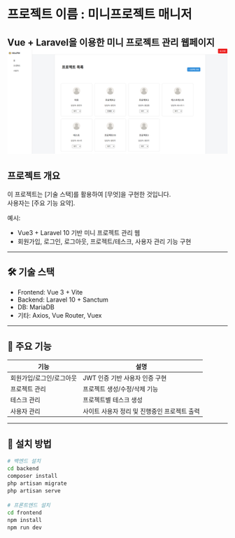 # 프로젝트 이름 : 미니프로젝트 매니저

Vue + Laravel을 이용한 미니 프로젝트 관리 웹페이지
![alt text](image.png)
---

## 프로젝트 개요

이 프로젝트는 [기술 스택]를 활용하여 [무엇]을 구현한 것입니다.  
사용자는 [주요 기능 요약].

예시:
- Vue3 + Laravel 10 기반 미니 프로젝트 관리 웹
- 회원가입, 로그인, 로그아웃, 프로젝트/테스크, 사용자 관리 기능 구현

---

## 🛠️ 기술 스택

- Frontend: Vue 3 + Vite 
- Backend: Laravel 10 + Sanctum
- DB: MariaDB
- 기타: Axios, Vue Router, Vuex

---

## 📌 주요 기능

| 기능         | 설명                                 |
|--------------|----------------------------------------|
| 회원가입/로그인/로그아웃 | JWT 인증 기반 사용자 인증 구현             |
| 프로젝트 관리   | 프로젝트 생성/수정/삭제 기능               |
| 테스크 관리     | 프로젝트별 테스크 생성  |
| 사용자 관리     | 사이트 사용자 정리 및 진행중인 프로젝트 출력 |

---

## 💾 설치 방법

```bash
# 백엔드 설치
cd backend
composer install
php artisan migrate
php artisan serve

# 프론트엔드 설치
cd frontend
npm install
npm run dev